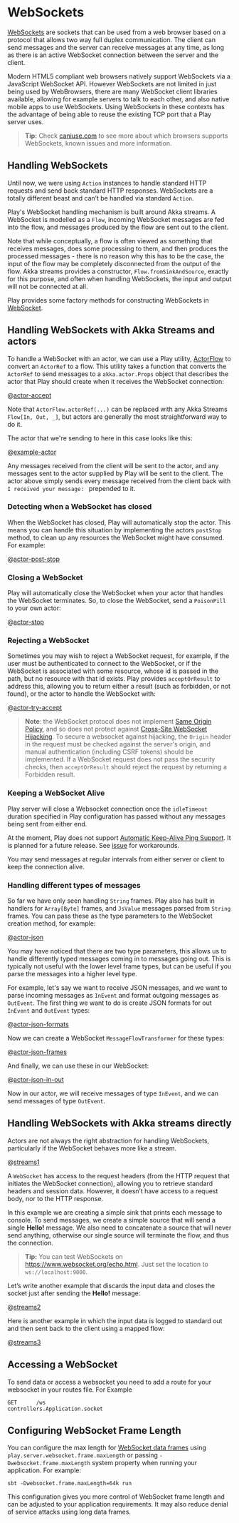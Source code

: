 <!--- Copyright (C) Lightbend Inc. <https://www.lightbend.com> -->
# WebSockets

[WebSockets](https://en.wikipedia.org/wiki/WebSocket) are sockets that can be used from a web browser based on a protocol that allows two way full duplex communication.  The client can send messages and the server can receive messages at any time, as long as there is an active WebSocket connection between the server and the client.

Modern HTML5 compliant web browsers natively support WebSockets via a JavaScript WebSocket API.  However WebSockets are not limited in just being used by WebBrowsers, there are many WebSocket client libraries available, allowing for example servers to talk to each other, and also native mobile apps to use WebSockets.  Using WebSockets in these contexts has the advantage of being able to reuse the existing TCP port that a Play server uses.

> **Tip:** Check [caniuse.com](https://caniuse.com/#feat=websockets) to see more about which browsers supports WebSockets, known issues and more information.

## Handling WebSockets

Until now, we were using `Action` instances to handle standard HTTP requests and send back standard HTTP responses. WebSockets are a totally different beast and can’t be handled via standard `Action`.

Play's WebSocket handling mechanism is built around Akka streams.  A WebSocket is modelled as a `Flow`, incoming WebSocket messages are fed into the flow, and messages produced by the flow are sent out to the client.

Note that while conceptually, a flow is often viewed as something that receives messages, does some processing to them, and then produces the processed messages - there is no reason why this has to be the case, the input of the flow may be completely disconnected from the output of the flow.  Akka streams provides a constructor, `Flow.fromSinkAndSource`, exactly for this purpose, and often when handling WebSockets, the input and output will not be connected at all.

Play provides some factory methods for constructing WebSockets in [WebSocket](api/scala/play/api/mvc/WebSocket$.html).

## Handling WebSockets with Akka Streams and actors

To handle a WebSocket with an actor, we can use a Play utility, [ActorFlow](api/scala/play/api/libs/streams/ActorFlow$.html) to convert an `ActorRef` to a flow.  This utility takes a function that converts the `ActorRef` to send messages to a `akka.actor.Props` object that describes the actor that Play should create when it receives the WebSocket connection:

@[actor-accept](code/ScalaWebSockets.scala)

Note that `ActorFlow.actorRef(...)` can be replaced with any Akka Streams `Flow[In, Out, _]`, but actors are generally the most straightforward way to do it.

The actor that we're sending to here in this case looks like this:

@[example-actor](code/ScalaWebSockets.scala)

Any messages received from the client will be sent to the actor, and any messages sent to the actor supplied by Play will be sent to the client.  The actor above simply sends every message received from the client back with `I received your message: ` prepended to it.

### Detecting when a WebSocket has closed

When the WebSocket has closed, Play will automatically stop the actor.  This means you can handle this situation by implementing the actors `postStop` method, to clean up any resources the WebSocket might have consumed.  For example:

@[actor-post-stop](code/ScalaWebSockets.scala)

### Closing a WebSocket

Play will automatically close the WebSocket when your actor that handles the WebSocket terminates.  So, to close the WebSocket, send a `PoisonPill` to your own actor:

@[actor-stop](code/ScalaWebSockets.scala)

### Rejecting a WebSocket

Sometimes you may wish to reject a WebSocket request, for example, if the user must be authenticated to connect to the WebSocket, or if the WebSocket is associated with some resource, whose id is passed in the path, but no resource with that id exists.  Play provides `acceptOrResult` to address this, allowing you to return either a result (such as forbidden, or not found), or the actor to handle the WebSocket with:

@[actor-try-accept](code/ScalaWebSockets.scala)

> **Note**: the WebSocket protocol does not implement [Same Origin Policy](https://en.wikipedia.org/wiki/Same-origin_policy), and so does not protect against [Cross-Site WebSocket Hijacking](http://www.christian-schneider.net/CrossSiteWebSocketHijacking.html).  To secure a websocket against hijacking, the `Origin` header in the request must be checked against the server's origin, and manual authentication (including CSRF tokens) should be implemented.  If a WebSocket request does not pass the security checks, then `acceptOrResult` should reject the request by returning a Forbidden result.

### Keeping a WebSocket Alive

Play server will close a Websocket connection once the `idleTimeout` duration specified in Play configuration has passed without any messages being sent from either end.

At the moment, Play does not support [Automatic Keep-Alive Ping Support](https://doc.akka.io/docs/akka-http/current/server-side/websocket-support.html#automatic-keep-alive-ping-support). It is planned for a future release. See [issue](https://github.com/playframework/playframework/issues/3861) for workarounds.

You may send messages at regular intervals from either server or client to keep the connection alive.

### Handling different types of messages

So far we have only seen handling `String` frames.  Play also has built in handlers for `Array[Byte]` frames, and `JsValue` messages parsed from `String` frames.  You can pass these as the type parameters to the WebSocket creation method, for example:

@[actor-json](code/ScalaWebSockets.scala)

You may have noticed that there are two type parameters, this allows us to handle differently typed messages coming in to messages going out.  This is typically not useful with the lower level frame types, but can be useful if you parse the messages into a higher level type.

For example, let's say we want to receive JSON messages, and we want to parse incoming messages as `InEvent` and format outgoing messages as `OutEvent`.  The first thing we want to do is create JSON formats for out `InEvent` and `OutEvent` types:

@[actor-json-formats](code/ScalaWebSockets.scala)

Now we can create a WebSocket `MessageFlowTransformer` for these types:

@[actor-json-frames](code/ScalaWebSockets.scala)

And finally, we can use these in our WebSocket:

@[actor-json-in-out](code/ScalaWebSockets.scala)

Now in our actor, we will receive messages of type `InEvent`, and we can send messages of type `OutEvent`.

## Handling WebSockets with Akka streams directly

Actors are not always the right abstraction for handling WebSockets, particularly if the WebSocket behaves more like a stream.

@[streams1](code/ScalaWebSockets.scala)

A `WebSocket` has access to the request headers (from the HTTP request that initiates the WebSocket connection), allowing you to retrieve standard headers and session data. However, it doesn’t have access to a request body, nor to the HTTP response.

In this example we are creating a simple sink that prints each message to console. To send messages, we create a simple source that will send a single **Hello!** message.  We also need to concatenate a source that will never send anything, otherwise our single source will terminate the flow, and thus the connection.

> **Tip:** You can test WebSockets on <https://www.websocket.org/echo.html>. Just set the location to `ws://localhost:9000`.

Let’s write another example that discards the input data and closes the socket just after sending the **Hello!** message:

@[streams2](code/ScalaWebSockets.scala)

Here is another example in which the input data is logged to standard out and then sent back to the client using a mapped flow:

@[streams3](code/ScalaWebSockets.scala)

## Accessing a WebSocket

To send data or access a websocket you need to add a route for your websocket in your routes file. For Example

```
GET      /ws                                   controllers.Application.socket 
```

## Configuring WebSocket Frame Length

You can configure the max length for [WebSocket data frames](https://developer.mozilla.org/en-US/docs/Web/API/WebSockets_API/Writing_WebSocket_servers#Format) using `play.server.websocket.frame.maxLength` or passing `-Dwebsocket.frame.maxLength` system property when running your application. For example:

```
sbt -Dwebsocket.frame.maxLength=64k run
```

This configuration gives you more control of WebSocket frame length and can be adjusted to your application requirements. It may also reduce denial of service attacks using long data frames.
